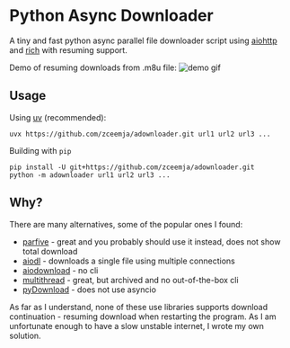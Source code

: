 # Python Async Downloader

A tiny and fast python async parallel file downloader script using [aiohttp](https://docs.aiohttp.org/en/stable/index.html) 
and [rich](https://rich.readthedocs.io/en/stable/introduction.html) with resuming support.

Demo of resuming downloads from .m8u file:
![demo gif](https://github.com/user-attachments/assets/f4e6960e-aa1b-449e-980c-507bd3a60b31)

## Usage
Using [uv](https://docs.astral.sh/uv/) (recommended):
```shell
uvx https://github.com/zceemja/adownloader.git url1 url2 url3 ...
```

Building with `pip`
```shell
pip install -U git+https://github.com/zceemja/adownloader.git
python -m adownloader url1 url2 url3 ...
```

## Why?
There are many alternatives, some of the popular ones I found:
- [parfive](https://github.com/Cadair/parfive) - great and you probably should use it instead, does not show total download
- [aiodl](https://github.com/cshuaimin/aiodl) - downloads a single file using multiple connections
- [aiodownload](https://github.com/jelloslinger/aiodownload) - no cli
- [multithread](https://github.com/DashLt/multithread) - great, but archived and no out-of-the-box cli
- [pyDownload](https://github.com/parth-verma/pyDownload) - does not use asyncio

As far as I understand, none of these use libraries supports download continuation - 
resuming download when restarting the program. 
As I am unfortunate enough to have a slow unstable internet, I wrote my own solution.
